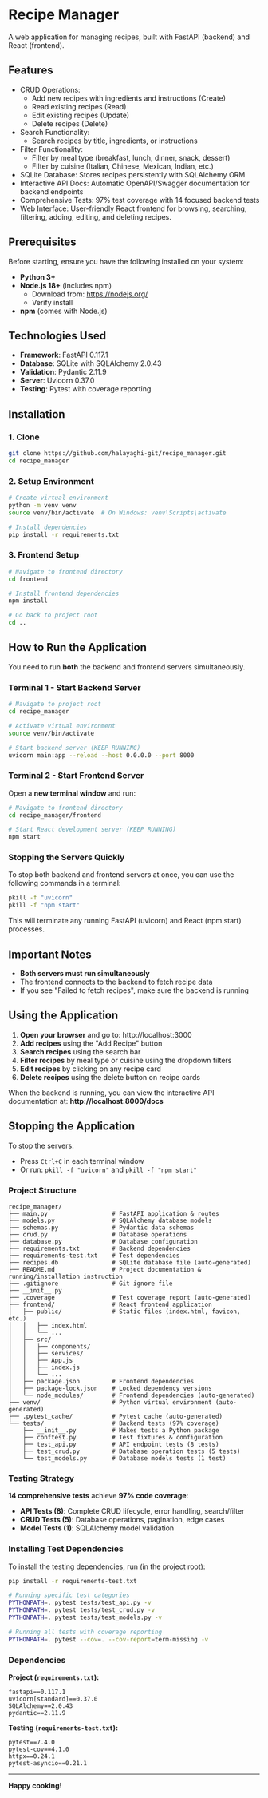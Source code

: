 # Recipe Manager

A web application for managing recipes, built with FastAPI (backend) and React (frontend).

## Features
- CRUD Operations:
    - Add new recipes with ingredients and instructions (Create)
    - Read existing recipes (Read)
    - Edit existing recipes (Update)
    - Delete recipes (Delete)
- Search Functionality: 
    - Search recipes by title, ingredients, or instructions
- Filter Functionality:
    - Filter by meal type (breakfast, lunch, dinner, snack, dessert)
    - Filter by cuisine (Italian, Chinese, Mexican, Indian, etc.)
- SQLite Database: Stores recipes persistently with SQLAlchemy ORM
- Interactive API Docs: Automatic OpenAPI/Swagger documentation for backend endpoints
- Comprehensive Tests: 97% test coverage with 14 focused backend tests
- Web Interface: User-friendly React frontend for browsing, searching, filtering, adding, editing, and deleting recipes.

## Prerequisites
Before starting, ensure you have the following installed on your system:
- **Python 3+**
- **Node.js 18+** (includes npm)
  - Download from: https://nodejs.org/
  - Verify install
- **npm** (comes with Node.js)

## Technologies Used
- **Framework**: FastAPI 0.117.1
- **Database**: SQLite with SQLAlchemy 2.0.43
- **Validation**: Pydantic 2.11.9
- **Server**: Uvicorn 0.37.0
- **Testing**: Pytest with coverage reporting

## Installation

### 1. Clone

```bash
git clone https://github.com/halayaghi-git/recipe_manager.git
cd recipe_manager

```
### 2. Setup Environment

```bash
# Create virtual environment
python -m venv venv
source venv/bin/activate  # On Windows: venv\Scripts\activate

# Install dependencies
pip install -r requirements.txt
```

### 3. Frontend Setup

```bash
# Navigate to frontend directory
cd frontend

# Install frontend dependencies
npm install

# Go back to project root
cd ..
```

## How to Run the Application

You need to run **both** the backend and frontend servers simultaneously.

### Terminal 1 - Start Backend Server

```bash
# Navigate to project root
cd recipe_manager

# Activate virtual environment
source venv/bin/activate

# Start backend server (KEEP RUNNING)
uvicorn main:app --reload --host 0.0.0.0 --port 8000
```

### Terminal 2 - Start Frontend Server

Open a **new terminal window** and run:

```bash
# Navigate to frontend directory
cd recipe_manager/frontend

# Start React development server (KEEP RUNNING)
npm start
```
### Stopping the Servers Quickly

To stop both backend and frontend servers at once, you can use the following commands in a terminal:

```bash
pkill -f "uvicorn"
pkill -f "npm start"
```

This will terminate any running FastAPI (uvicorn) and React (npm start) processes.

## Important Notes

- **Both servers must run simultaneously** 
- The frontend connects to the backend to fetch recipe data
- If you see "Failed to fetch recipes", make sure the backend is running

## Using the Application

1. **Open your browser** and go to: http://localhost:3000
2. **Add recipes** using the "Add Recipe" button
3. **Search recipes** using the search bar
4. **Filter recipes** by meal type or cuisine using the dropdown filters
5. **Edit recipes** by clicking on any recipe card
6. **Delete recipes** using the delete button on recipe cards


When the backend is running, you can view the interactive API documentation at:
**http://localhost:8000/docs**

## Stopping the Application

To stop the servers:
- Press `Ctrl+C` in each terminal window
- Or run: `pkill -f "uvicorn"` and `pkill -f "npm start"`

### Project Structure
```
recipe_manager/
├── main.py                  # FastAPI application & routes
├── models.py                # SQLAlchemy database models
├── schemas.py               # Pydantic data schemas
├── crud.py                  # Database operations
├── database.py              # Database configuration
├── requirements.txt         # Backend dependencies
├── requirements-test.txt    # Test dependencies
├── recipes.db               # SQLite database file (auto-generated)
├── README.md                # Project documentation & running/installation instruction
├── .gitignore               # Git ignore file
├── __init__.py              
├── .coverage                # Test coverage report (auto-generated)
├── frontend/                # React frontend application
│   ├── public/              # Static files (index.html, favicon, etc.)
│   │   ├── index.html
│   │   └── ...
│   ├── src/                
│   │   ├── components/
│   │   ├── services/
│   │   ├── App.js
│   │   ├── index.js
│   │   └── ...
│   ├── package.json         # Frontend dependencies
│   ├── package-lock.json    # Locked dependency versions
│   └── node_modules/        # Frontend dependencies (auto-generated)
├── venv/                    # Python virtual environment (auto-generated)
├── .pytest_cache/           # Pytest cache (auto-generated)
└── tests/                   # Backend tests (97% coverage)
    ├── __init__.py          # Makes tests a Python package
    ├── conftest.py          # Test fixtures & configuration 
    ├── test_api.py          # API endpoint tests (8 tests)
    ├── test_crud.py         # Database operation tests (5 tests)
    └── test_models.py       # Database models tests (1 test)
```

### Testing Strategy

**14 comprehensive tests** achieve **97% code coverage**:

- **API Tests (8)**: Complete CRUD lifecycle, error handling, search/filter
- **CRUD Tests (5)**: Database operations, pagination, edge cases  
- **Model Tests (1)**: SQLAlchemy model validation

### Installing Test Dependencies

To install the testing dependencies, run (in the project root):

```bash
pip install -r requirements-test.txt

# Running specific test categories
PYTHONPATH=. pytest tests/test_api.py -v  
PYTHONPATH=. pytest tests/test_crud.py -v  
PYTHONPATH=. pytest tests/test_models.py -v

# Running all tests with coverage reporting
PYTHONPATH=. pytest --cov=. --cov-report=term-missing -v
```

### Dependencies

**Project (`requirements.txt`):**
```
fastapi==0.117.1
uvicorn[standard]==0.37.0
SQLAlchemy==2.0.43
pydantic==2.11.9
```

**Testing (`requirements-test.txt`):**
```
pytest==7.4.0
pytest-cov==4.1.0
httpx==0.24.1
pytest-asyncio==0.21.1
```
---

**Happy cooking!**